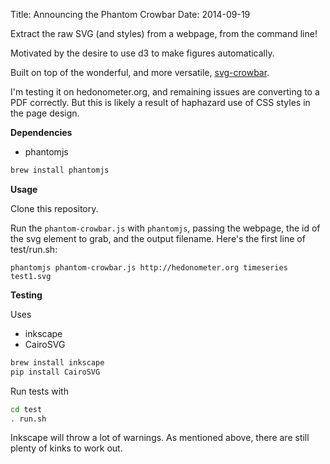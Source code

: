 Title: Announcing the Phantom Crowbar
Date: 2014-09-19

Extract the raw SVG (and styles) from a webpage, from the command line!

Motivated by the desire to use d3 to make figures automatically.

Built on top of the wonderful, and more versatile, [svg-crowbar](http://nytimes.github.io/svg-crowbar/).

I'm testing it on hedonometer.org, and remaining issues are converting to a PDF correctly. But this is likely a result of haphazard use of CSS styles in the page design.

**Dependencies**

* phantomjs

```bash
brew install phantomjs
```

**Usage**

Clone this repository.

Run the `phantom-crowbar.js` with `phantomjs`, passing the webpage, the id of the svg element to grab, and the output filename.
Here's the first line of test/run.sh:

    phantomjs phantom-crowbar.js http://hedonometer.org timeseries test1.svg

**Testing**

Uses

* inkscape
* CairoSVG

```bash
brew install inkscape
pip install CairoSVG
```

Run tests with 

```bash
cd test
. run.sh
```

Inkscape will throw a lot of warnings.
As mentioned above, there are still plenty of kinks to work out.
